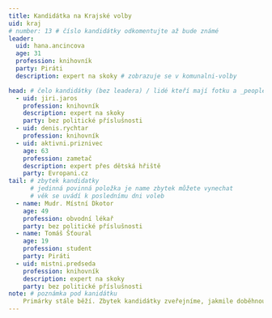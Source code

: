 ```yaml
---
title: Kandidátka na Krajské volby
uid: kraj
# number: 13 # číslo kandidátky odkomentujte až bude známé
leader:
  uid: hana.ancincova
  age: 31
  profession: knihovník
  party: Piráti
  description: expert na skoky # zobrazuje se v komunalni-volby

head: # čelo kandidátky (bez leadera) / lidé kteří mají fotku a _people/jmeno.md
  - uid: jiri.jaros
    profession: knihovník
    description: expert na skoky
    party: bez politické příslušnosti
  - uid: denis.rychtar
    profession: knihovník
  - uid: aktivni.priznivec
    age: 63
    profession: zametač
    description: expert přes dětská hřiště
    party: Evropani.cz
tail: # zbytek kandidatky
      # jedinná povinná položka je name zbytek můžete vynechat
      # věk se uvádí k poslednímu dni voleb
  - name: Mudr. Místní Dkotor
    age: 49
    profession: obvodní lékař
    party: bez politické příslušnosti
  - name: Tomáš Šťoural
    age: 19
    profession: student
    party: Piráti
  - uid: mistni.predseda
    profession: knihovník
    description: expert na skoky
    party: bez politické příslušnosti
note: # poznámka pod kanidátku
    Primárky stále běží. Zbytek kandidátky zveřejníme, jakmile doběhnou.
---
```

